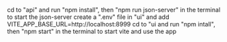 cd to "api" and run "npm install", then "npm run json-server" in the terminal to start the json-server
create a ".env" file in "ui" and add VITE_APP_BASE_URL=http://localhost:8999
cd to "ui and run "npm intall", then "npm start" in the terminal to start vite and use the app
